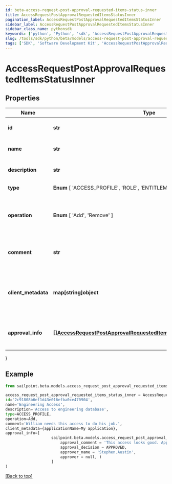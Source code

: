 ```yaml
---
id: beta-access-request-post-approval-requested-items-status-inner
title: AccessRequestPostApprovalRequestedItemsStatusInner
pagination_label: AccessRequestPostApprovalRequestedItemsStatusInner
sidebar_label: AccessRequestPostApprovalRequestedItemsStatusInner
sidebar_class_name: pythonsdk
keywords: ['python', 'Python', 'sdk', 'AccessRequestPostApprovalRequestedItemsStatusInner', 'BetaAccessRequestPostApprovalRequestedItemsStatusInner'] 
slug: /tools/sdk/python/beta/models/access-request-post-approval-requested-items-status-inner
tags: ['SDK', 'Software Development Kit', 'AccessRequestPostApprovalRequestedItemsStatusInner', 'BetaAccessRequestPostApprovalRequestedItemsStatusInner']
---
```


# AccessRequestPostApprovalRequestedItemsStatusInner


## Properties

Name | Type | Description | Notes
------------ | ------------- | ------------- | -------------
**id** | **str** | Access item's unique ID. | [required]
**name** | **str** | Access item's name. | [required]
**description** | **str** | Access item's description. | [optional] 
**type** |  **Enum** [  'ACCESS_PROFILE',    'ROLE',    'ENTITLEMENT' ] | Access item's type. | [required]
**operation** |  **Enum** [  'Add',    'Remove' ] | Action to perform on the requested access item. | [required]
**comment** | **str** | Comment from the identity requesting access. | [optional] 
**client_metadata** | **map[string]object** | Additional customer defined metadata about the access item. | [optional] 
**approval_info** | [**[]AccessRequestPostApprovalRequestedItemsStatusInnerApprovalInfoInner**](access-request-post-approval-requested-items-status-inner-approval-info-inner) | List of approvers for the access request. | [required]
}

## Example

```python
from sailpoint.beta.models.access_request_post_approval_requested_items_status_inner import AccessRequestPostApprovalRequestedItemsStatusInner

access_request_post_approval_requested_items_status_inner = AccessRequestPostApprovalRequestedItemsStatusInner(
id='2c91808b6ef1d43e016efba0ce470904',
name='Engineering Access',
description='Access to engineering database',
type=ACCESS_PROFILE,
operation=Add,
comment='William needs this access to do his job.',
client_metadata={applicationName=My application},
approval_info=[
                    sailpoint.beta.models.access_request_post_approval_requested_items_status_inner_approval_info_inner.AccessRequestPostApproval_requestedItemsStatus_inner_approvalInfo_inner(
                        approval_comment = 'This access looks good. Approved.', 
                        approval_decision = APPROVED, 
                        approver_name = 'Stephen.Austin', 
                        approver = null, )
                    ]
)

```
[[Back to top]](#) 

